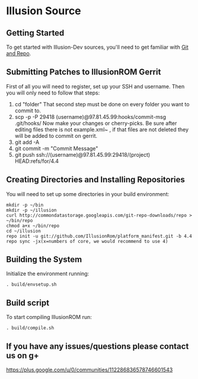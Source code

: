 Illusion Source
===================

Getting Started
---------------
To get started with Illusion-Dev sources, you'll need to get
familiar with [Git and Repo](http://source.android.com/source/version-control.html).

Submitting Patches to IllusionROM Gerrit
----------------------------------------

First of all you will need to register, set up your SSH and username.
Then you will only need to follow that steps:

1. cd "folder"
That second step must be done on every folder you want to commit to.
2. scp -p -P 29418 (username)@97.81.45.99:hooks/commit-msg .git/hooks/
Now make your changes or cherry-picks. Be sure after editing files there is not example.xml~ , if that files are not deleted they will be added to commit on gerrit.
3. git add -A
4. git commit -m "Commit Message"
5. git push ssh://(username)@97.81.45.99:29418/(project) HEAD:refs/for/4.4


Creating Directories and Installing Repositories
------------------------------------------------

You will need to set up some directories in your build environment:


    mkdir -p ~/bin
    mkdir -p ~/illusion
    curl http://commondatastorage.googleapis.com/git-repo-downloads/repo > ~/bin/repo
    chmod a+x ~/bin/repo
    cd ~/illusion
    repo init -u git://github.com/IllusionRom/platform_manifest.git -b 4.4
    repo sync -jx(x=numbers of core, we would recommend to use 4)

Building the System
-------------------

Initialize the environment running:

    . build/envsetup.sh


Build script
-------------

To start compiling IllusionROM run:

    . build/compile.sh

If you have any issues/questions please contact us on g+
--------------------------------------------------------
https://plus.google.com/u/0/communities/112286836578746601543

